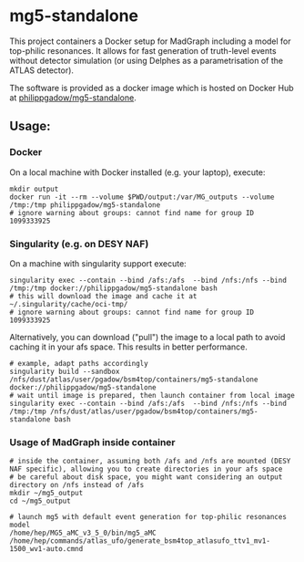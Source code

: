 # mg5-standalone

This project containers a Docker setup for MadGraph including a model for top-philic resonances.
It allows for fast generation of truth-level events without detector simulation (or using Delphes as a parametrisation of the ATLAS detector).

The software is provided as a docker image which is hosted on Docker Hub at [philippgadow/mg5-standalone](https://hub.docker.com/repository/docker/philippgadow/mg5-standalone).

## Usage:
### Docker
On a local machine with Docker installed (e.g. your laptop), execute:
```
mkdir output
docker run -it --rm --volume $PWD/output:/var/MG_outputs --volume /tmp:/tmp philippgadow/mg5-standalone
# ignore warning about groups: cannot find name for group ID 1099333925
```

### Singularity (e.g. on DESY NAF)
On a machine with singularity support execute:
```
singularity exec --contain --bind /afs:/afs  --bind /nfs:/nfs --bind /tmp:/tmp docker://philippgadow/mg5-standalone bash
# this will download the image and cache it at ~/.singularity/cache/oci-tmp/
# ignore warning about groups: cannot find name for group ID 1099333925
```

Alternatively, you can download ("pull") the image to a local path to avoid caching it in your afs space.
This results in better performance.
```
# example, adapt paths accordingly
singularity build --sandbox /nfs/dust/atlas/user/pgadow/bsm4top/containers/mg5-standalone docker://philippgadow/mg5-standalone
# wait until image is prepared, then launch container from local image
singularity exec --contain --bind /afs:/afs  --bind /nfs:/nfs --bind /tmp:/tmp /nfs/dust/atlas/user/pgadow/bsm4top/containers/mg5-standalone bash
```

### Usage of MadGraph inside container
```
# inside the container, assuming both /afs and /nfs are mounted (DESY NAF specific), allowing you to create directories in your afs space
# be careful about disk space, you might want considering an output directory on /nfs instead of /afs
mkdir ~/mg5_output
cd ~/mg5_output

# launch mg5 with default event generation for top-philic resonances model
/home/hep/MG5_aMC_v3_5_0/bin/mg5_aMC /home/hep/commands/atlas_ufo/generate_bsm4top_atlasufo_ttv1_mv1-1500_wv1-auto.cmnd
```
